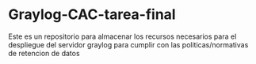 # Graylog-CAC-tarea-final
Este es un repositorio para almacenar los recursos necesarios para el despliegue del servidor graylog para cumplir con las politicas/normativas de retencion de datos
